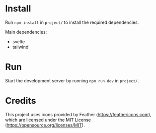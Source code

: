 # Install

Run `npm install` in `project/` to install the required dependencies.

Main dependencies:
- svelte
- tailwind

# Run

Start the development server by running `npm run dev` in `project/`. 


# Credits
This project uses icons provided by Feather (https://feathericons.com), which are licensed under the MIT License (https://opensource.org/licenses/MIT).
